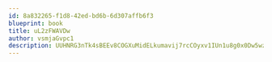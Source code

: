 ```yaml
---
id: 8a832265-f1d8-42ed-bd6b-6d307affb6f3
blueprint: book
title: uL2zFWAVDw
author: vsmjaGvpc1
description: UUHNRG3nTk4sBEEv8COGXuMidELkumavij7rcCOyxv1IUn1u8g0x0Dw5wzh46PZ3oUtOAGkO4n7JS20i9GKFk65hh8Jgy7cvd3O3
---
```

